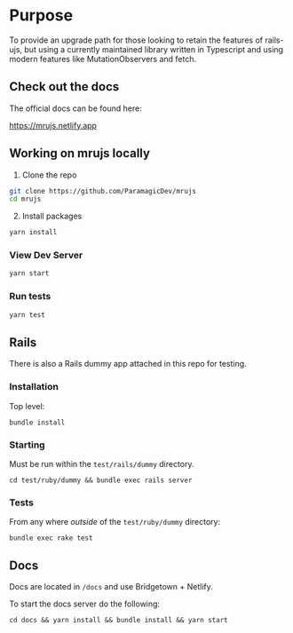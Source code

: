 # Purpose

To provide an upgrade path for those looking to retain the features of
rails-ujs, but using a currently maintained library written in Typescript and using
modern features like MutationObservers and fetch.

## Check out the docs

The official docs can be found here:

<https://mrujs.netlify.app>

## Working on mrujs locally

1. Clone the repo

```bash
git clone https://github.com/ParamagicDev/mrujs
cd mrujs
```

2. Install packages

```bash
yarn install
```

### View Dev Server

```bash
yarn start
```

### Run tests

```bash
yarn test
```

## Rails

There is also a Rails dummy app attached in this repo for testing.

### Installation

Top level:

`bundle install`

### Starting

Must be run within the `test/rails/dummy` directory.

`cd test/ruby/dummy && bundle exec rails server`

### Tests

From any where _outside_ of the `test/ruby/dummy` directory:

`bundle exec rake test`

## Docs

Docs are located in `/docs` and use Bridgetown + Netlify.

To start the docs server do the following:

`cd docs && yarn install && bundle install && yarn start`

